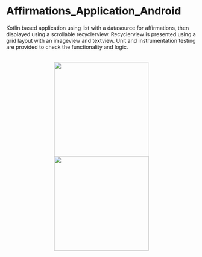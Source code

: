 # Affirmations_Application_Android
Kotlin based application using list with a datasource for affirmations, then displayed using a scrollable recyclerview. 
Recyclerview is presented using a grid layout with an imageview and textview. Unit and instrumentation testing are provided to check the functionality and logic. 
<br>
<br>
<p align="center">
  <img src="https://user-images.githubusercontent.com/57158277/169439369-05ef9ae8-62d7-4b38-8c66-80716082dd9e.png" width="250">
  <img src="https://user-images.githubusercontent.com/57158277/169439669-bdbfb1c7-a52d-45ea-bf51-2ae80aee5e6c.png" width="251">
</p>
